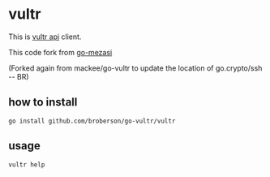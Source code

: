 # vultr

This is [vultr api](https://www.vultr.com/api/) client.

This code fork from [go-mezasi](http://github.com/soh335/go-mezasi)

(Forked again from mackee/go-vultr to update the location of go.crypto/ssh -- BR)


## how to install

```
go install github.com/broberson/go-vultr/vultr
```

## usage

```
vultr help
```
